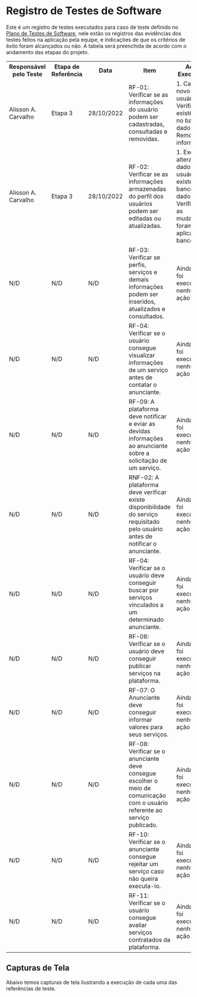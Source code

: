 # Registro de Testes de Software

Este é um registro de testes executados para caso de teste definido no <a href="docs/08-Plano de Testes de Software.md">Plano de Testes de Software</a>, nele estão os registros das evidências dos testes feitos na aplicação pela equipe, e indicações de que os critérios de êxito foram alcançados ou não. A tabela será preenchida de acordo com o andamento das etapas do projeto.

<table>
    <tr>
        <th>Responsável pelo Teste</th>
        <th>Etapa de Referência</th>
        <th>Data</th>
        <th>Item</th>
        <th>Ações Executadas</th>
        <th>Validação</th>
        <th>Avaliação</th>
    </tr>
    <tr>
        <td>Alisson A. Carvalho</td>
        <td>Etapa 3</td>
        <td>28/10/2022</td>
        <td>RF-01: Verificar se as informações do usuário podem ser cadastradas, consultadas e removidas.</td>
        <td>1. Cadastrar novo usuário; 2. Verificar existência no banco de dados; 3. Remover informações.</td>
        <td>O teste foi executado com sucesso</td>
        <td>O cadastro foi executado com sucesso e armazenado no banco de dados, após consulta o usuário foi removido.</td>
    </tr>
    <tr>
        <td>Alisson A. Carvalho</td>
        <td>Etapa 3</td>
        <td>28/10/2022</td>
        <td>RF-02: Verificar se as informações armazenadas do perfil dos usuários podem ser editadas ou atualizadas.</td>
        <td>1. Executar alteração de dados de usuário existente no banco de dados; 2. Verificar se as mudanças foram aplicadas no banco.</td>
        <td>O teste foi executado, mas não foi obtido sucesso</td>
        <td>Não foi possível alterar os dados do usuário no banco de dados através das funcionalidades disponíveis na interface, será corrigido nas próximas etapas.</td>
    </tr>
    <tr>
        <td>N/D</td>
        <td>N/D</td>
        <td>N/D</td>
        <td>RF-03: Verificar se perfis, serviços e demais informações podem ser inseridos, atualizados e consultados.</td>
        <td>Ainda não foi executada nenhuma ação</td>
        <td>Funcionalidade ainda não disponível</td>
        <td>N/D</td>
    </tr>
    <tr>
        <td>N/D</td>
        <td>N/D</td>
        <td>N/D</td>
        <td>RF-04: Verificar se o usuário consegue visualizar informações de um serviço antes de contatar o anunciante.</td>
        <td>Ainda não foi executada nenhuma ação</td>
        <td>Funcionalidade ainda não disponível</td>
        <td>N/D</td>
    </tr>
    <tr>
        <td>N/D</td>
        <td>N/D</td>
        <td>N/D</td>
        <td>RF-09: A plataforma deve notificar e eviar as devidas informações ao anunciante sobre a solicitação de um serviço.</td>
        <td>Ainda não foi executada nenhuma ação</td>
        <td>Funcionalidade ainda não disponível</td>
        <td>N/D</td>
    </tr>
    <tr>
        <td>N/D</td>
        <td>N/D</td>
        <td>N/D</td>
        <td>RNF-02: A plataforma deve verificar existe disponibilidade do serviço requisitado pelo usuário antes de notificar o anunciante.</td>
        <td>Ainda não foi executada nenhuma ação</td>
        <td>Funcionalidade ainda não disponível</td>
        <td>N/D</td>
    </tr>
    <tr>
        <td>N/D</td>
        <td>N/D</td>
        <td>N/D</td>
        <td>RF-04: Verificar se o usuário deve conseguir buscar por serviços vinculados a um determinado anunciante.</td>
        <td>Ainda não foi executada nenhuma ação</td>
        <td>Funcionalidade ainda não disponível</td>
        <td>N/D</td>
    </tr>
    <tr>
        <td>N/D</td>
        <td>N/D</td>
        <td>N/D</td>
        <td>RF-06: Verificar se o usuário deve conseguir publicar serviços na plataforma.</td>
        <td>Ainda não foi executada nenhuma ação</td>
        <td>Funcionalidade ainda não disponível</td>
        <td>N/D</td>
    </tr>
    <tr>
        <td>N/D</td>
        <td>N/D</td>
        <td>N/D</td>
        <td>RF-07: O Anunciante deve conseguir informar valores para seus serviços.</td>
        <td>Ainda não foi executada nenhuma ação</td>
        <td>Funcionalidade ainda não disponível</td>
        <td>N/D</td>
    </tr>
    <tr>
        <td>N/D</td>
        <td>N/D</td>
        <td>N/D</td>
        <td>RF-08: Verificar se o anunciante deve consegue escolher o meio de comunicação com o usuário referente ao serviço publicado.</td>
        <td>Ainda não foi executada nenhuma ação</td>
        <td>Funcionalidade ainda não disponível</td>
        <td>N/D</td>
    </tr>
    <tr>
        <td>N/D</td>
        <td>N/D</td>
        <td>N/D</td>
        <td>RF-10: Verificar se o anunciante consegue rejeitar um serviço caso não queira executa-lo.</td>
        <td>Ainda não foi executada nenhuma ação</td>
        <td>Funcionalidade ainda não disponível</td>
        <td>N/D</td>
    </tr>
    <tr>
        <td>N/D</td>
        <td>N/D</td>
        <td>N/D</td>
        <td>RF-11: Verificar se o usuário consegue avaliar serviços contratados da plataforma.</td>
        <td>Ainda não foi executada nenhuma ação</td>
        <td>Funcionalidade ainda não disponível</td>
        <td>N/D</td>
    </tr>
</table>

## Capturas de Tela

Abaixo temos capturas de tela ilustrando a execução de cada uma das referências de teste.
